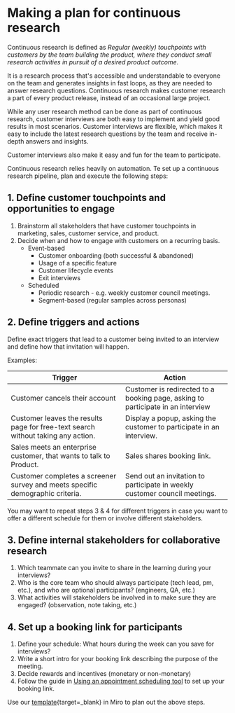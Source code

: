 # Making a plan for continuous research

Continuous research is defined as *Regular (weekly) touchpoints with customers by the team building the product, where they conduct small research activities in pursuit of a desired product outcome.*

It is a research process that's accessible and understandable to everyone on the team and generates insights in fast loops, as they are needed to answer research questions. Continuous research makes customer research a part of every product release, instead of an occasional large project.

While any user research method can be done as part of continuous research, customer interviews are both easy to implement and yield good results in most scenarios.
Customer interviews are flexible, which makes it easy to include the latest research questions by the team and receive in-depth answers and insights.

Customer interviews also make it easy and fun for the team to participate.

Continuous research relies heavily on automation. Te set up a continuous research pipeline, plan and execute the following steps:


## 1. Define customer touchpoints and opportunities to engage

1. Brainstorm all stakeholders that have customer touchpoints in marketing, sales, customer service, and product.
2. Decide when and how to engage with customers on a recurring basis.
    - Event-based
        - Customer onboarding (both successful & abandoned)
        - Usage of a specific feature
        - Customer lifecycle events
        - Exit interviews
    - Scheduled
        - Periodic research - e.g. weekly customer council meetings.
        - Segment-based (regular samples across personas)
        
## 2. Define triggers and actions

Define exact triggers that lead to a customer being invited to an interview and define how that invitation will happen.

Examples:

| **Trigger**                                                                      | **Action**                                                                       |
|----------------------------------------------------------------------------------|----------------------------------------------------------------------------------|
| Customer cancels their account                                                   | Customer is redirected to a booking page, asking to participate in an interview |
| Customer leaves the results page for free-text search without taking any action. | Display a popup, asking the customer to participate in an interview.             |
| Sales meets an enterprise customer, that wants to talk to Product.               | Sales shares booking link.                                                       |
| Customer completes a screener survey and meets specific demographic criteria.    | Send out an invitation to participate in weekly customer council meetings.          |

You may want to repeat steps 3 & 4 for different triggers in case you want to offer a different schedule for them or involve different stakeholders.

## 3. Define internal stakeholders for collaborative research

1. Which teammate can you invite to share in the learning during your interviews?
2. Who is the core team who should always participate (tech lead, pm, etc.), and who are optional participants? (engineers, QA, etc.)
3. What activities will stakeholders be involved in to make sure they are engaged? (observation, note taking, etc.)

## 4. Set up a booking link for participants

1. Define your schedule: What hours during the week can you save for interviews?
2. Write a short intro for your booking link describing the purpose of the meeting.
3. Decide rewards and incentives (monetary or non-monetary)
4. Follow the guide in [Using an appointment scheduling tool](/continuous_appointment_scheduling) to set up your booking link.

Use our [template](https://miro.com/app/board/uXjVOcvVHRM=/?moveToWidget=3458764514680355484&cot=14){target=_blank} in Miro to plan out the above steps.
